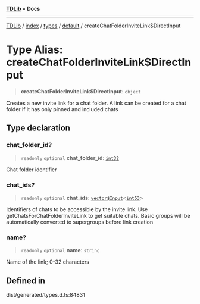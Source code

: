 [**TDLib**](../../../../../../README.md) • **Docs**

***

[TDLib](../../../../../../modules.md) / [index](../../../../../README.md) / [types](../../../README.md) / [default](../README.md) / createChatFolderInviteLink$DirectInput

# Type Alias: createChatFolderInviteLink$DirectInput

> **createChatFolderInviteLink$DirectInput**: `object`

Creates a new invite link for a chat folder. A link can be created for a chat folder if it has only pinned and included chats

## Type declaration

### chat\_folder\_id?

> `readonly` `optional` **chat\_folder\_id**: [`int32`](int32-1.md)

Chat folder identifier

### chat\_ids?

> `readonly` `optional` **chat\_ids**: [`vector$Input`](vector$Input.md)\<[`int53`](int53-1.md)\>

Identifiers of chats to be accessible by the invite link. Use getChatsForChatFolderInviteLink to get suitable chats. Basic groups will be automatically converted to supergroups before link creation

### name?

> `readonly` `optional` **name**: `string`

Name of the link; 0-32 characters

## Defined in

dist/generated/types.d.ts:84831
